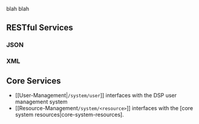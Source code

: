 blah blah

## RESTful Services

### JSON

### XML

## Core Services
* [[User-Management|`/system/user`]] interfaces with the DSP user management system
* [[Resource-Management`/system/<resource>`]] interfaces with the [core system resources|core-system-resources].